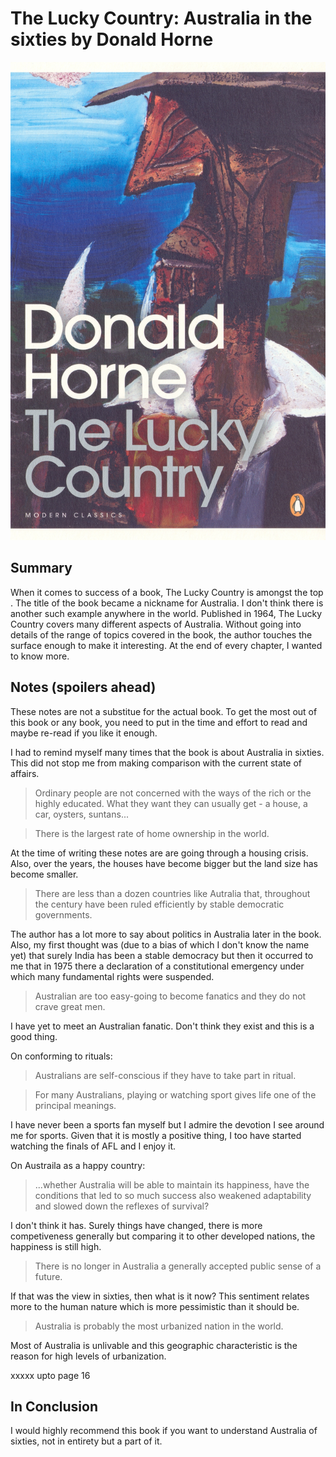  # The Lucky Country: Australia in the sixties by Donald Horne

<img src="../../public/images/covers/the-lucky-country.jpg" class="book-in-post" alt="The Lucky Country">

## Summary

When it comes to success of a book, The Lucky Country is amongst the top . The title of the book became a nickname for Australia. I don't think there is another such example anywhere in the world. Published in 1964, The Lucky Country covers many different aspects of Australia. Without going into details of the range of topics covered in the book, the author touches the surface enough to make it interesting. At the end of every chapter, I wanted to know more.

## Notes (spoilers ahead)

These notes are not a substitue for the actual book. To get the most out of this book or any book, you need to put in the time and effort to read and maybe re-read if you like it enough.

I had to remind myself many times that the book is about Australia in sixties. This did not stop me from making comparison with the current state of affairs.  

> Ordinary people are not concerned with the ways of the rich or the highly educated. What they want they can usually get - a house, a car, oysters, suntans...

> There is the largest rate of home ownership in the world.

At the time of writing these notes are are going through a housing crisis. Also, over the years, the houses have become bigger but the land size has become smaller.

> There are less than a dozen countries like Autralia that, throughout the century have been ruled efficiently by stable democratic governments.

The author has a lot more to say about politics in Australia later in the book. Also, my first thought was (due to a bias of which I don't know the name yet) that surely India has been a stable democracy but then it occurred to me that in 1975 there a declaration of a constitutional emergency under which many fundamental rights were suspended.

> Australian are too easy-going to become fanatics and they do not crave great men.

I have yet to meet an Australian fanatic. Don't think they exist and this is a good thing.

On conforming to rituals:

> Australians are self-conscious if they have to take part in ritual.

> For many Australians, playing or watching sport gives life one of the principal meanings.

I have never been a sports fan myself but I admire the devotion I see around me for sports. Given that it is mostly a positive thing, I too have started watching the finals of AFL and I enjoy it.

On Austraila as a happy country:

> ...whether Australia will be able to maintain its happiness, have the conditions that led to so much success also weakened adaptability and slowed down the reflexes of survival?

I don't think it has. Surely things have changed, there is more competiveness generally but comparing it to other developed nations, the happiness is still high.

> There is no longer in Australia a generally accepted public sense of a future.

If that was the view in sixties, then what is it now? This sentiment relates more to the human nature which is more pessimistic than it should be.

> Australia is probably the most urbanized nation in the world.

Most of Australia is unlivable and this geographic characteristic is the reason for high levels of urbanization.

xxxxx upto page 16

## In Conclusion

I would highly recommend this book if you want to understand Australia of sixties, not in entirety but a part of it.